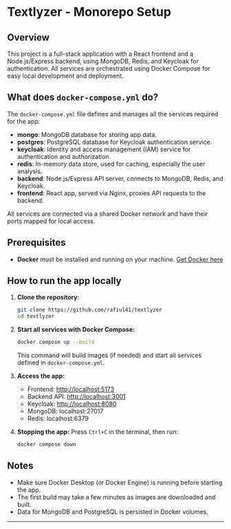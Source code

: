 # Textlyzer - Monorepo Setup

## Overview

This project is a full-stack application with a React frontend and a Node.js/Express backend, using MongoDB, Redis, and Keycloak for authentication. All services are orchestrated using Docker Compose for easy local development and deployment.

## What does `docker-compose.yml` do?

The `docker-compose.yml` file defines and manages all the services required for the app:

- **mongo**: MongoDB database for storing app data.
- **postgres**: PostgreSQL database for Keycloak authentication service.
- **keycloak**: Identity and access management (IAM) service for authentication and authorization.
- **redis**: In-memory data store, used for caching, especially the user analysis.
- **backend**: Node.js/Express API server, connects to MongoDB, Redis, and Keycloak.
- **frontend**: React app, served via Nginx, proxies API requests to the backend.

All services are connected via a shared Docker network and have their ports mapped for local access.

## Prerequisites

- **Docker** must be installed and running on your machine. [Get Docker here](https://www.docker.com/get-started/)

## How to run the app locally

1. **Clone the repository:**
   ```sh
   git clone https://github.com/rafiul41/textlyzer
   cd textlyzer
   ```

2. **Start all services with Docker Compose:**
   ```sh
   docker compose up --build
   ```
   This command will build images (if needed) and start all services defined in `docker-compose.yml`.

3. **Access the app:**
   - Frontend: [http://localhost:5173](http://localhost:5173)
   - Backend API: [http://localhost:3001](http://localhost:3001)
   - Keycloak: [http://localhost:8080](http://localhost:8080)
   - MongoDB: localhost:27017
   - Redis: localhost:6379

4. **Stopping the app:**
   Press `Ctrl+C` in the terminal, then run:
   ```sh
   docker compose down
   ```

## Notes
- Make sure Docker Desktop (or Docker Engine) is running before starting the app.
- The first build may take a few minutes as images are downloaded and built.
- Data for MongoDB and PostgreSQL is persisted in Docker volumes.

---
